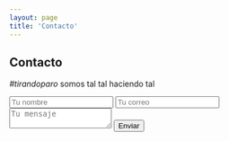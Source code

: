 ```yaml
---
layout: page
title: 'Contacto'
---
```

## Contacto
*#tirandoparo* somos tal tal haciendo tal

<form action="https://formspree.io/tskuanda@gmail.com"
      method="POST">
    <input type="text" name="name" placeholder="Tu nombre">
    <input type="email" name="_replyto" placeholder="Tu correo">
    <textarea placeholder="Tu mensaje"></textarea>
    <input class="submitButton" type="submit" value="Enviar">
</form>
